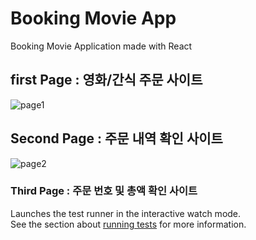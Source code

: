 # Booking Movie App

Booking Movie Application made with React

## first Page : 영화/간식 주문 사이트

![page1](https://user-images.githubusercontent.com/73169929/148678585-2ec99266-96e4-4b75-a36a-f7a10305465c.JPG)

## Second Page : 주문 내역 확인 사이트

![page2](https://user-images.githubusercontent.com/73169929/148678670-59ade7b1-94ed-4199-96e7-89727d7c1a98.JPG)

### Third Page : 주문 번호 및 총액 확인 사이트 

Launches the test runner in the interactive watch mode.\
See the section about [running tests](https://facebook.github.io/create-react-app/docs/running-tests) for more information.
